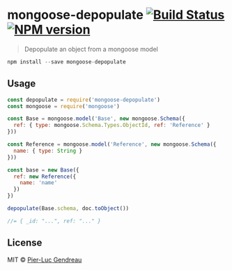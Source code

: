 # mongoose-depopulate [![Build Status](https://travis-ci.org/Zertz/mongoose-depopulate.png)](https://travis-ci.org/Zertz/mongoose-depopulate) [![NPM version](https://badge.fury.io/js/mongoose-depopulate.png)](http://badge.fury.io/js/mongoose-depopulate)

> Depopulate an object from a mongoose model

```js
npm install --save mongoose-depopulate
```

## Usage

```js
const depopulate = require('mongoose-depopulate')
const mongoose = require('mongoose')

const Base = mongoose.model('Base', new mongoose.Schema({
  ref: { type: mongoose.Schema.Types.ObjectId, ref: 'Reference' }
}))

const Reference = mongoose.model('Reference', new mongoose.Schema({
  name: { type: String }
}))

const base = new Base({
  ref: new Reference({
    name: 'name'
  })
})

depopulate(Base.schema, doc.toObject())

//= { _id: "...", ref: "..." }
```



## License

MIT © [Pier-Luc Gendreau](https://github.com/Zertz)
